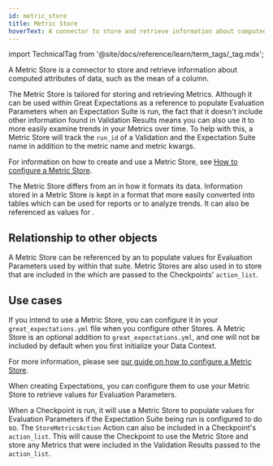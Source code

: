 ```yaml
---
id: metric_store
title: Metric Store
hoverText: A connector to store and retrieve information about computed attributes of data, such as the mean of a column.
---
```


import TechnicalTag from '@site/docs/reference/learn/term_tags/_tag.mdx';

A Metric Store is a connector to store and retrieve information about computed attributes of data, such as the mean of a column.

The Metric Store is tailored for storing and retrieving Metrics.  Although it can be used within Great Expectations as a reference to populate Evaluation Parameters when an Expectation Suite is run, the fact that it doesn't include other information found in Validation Results means you can also use it to more easily examine trends in your Metrics over time.  To help with this, a Metric Store will track the `run_id` of a Validation and the Expectation Suite name in addition to the metric name and metric kwargs.

For information on how to create and use a Metric Store, see [How to configure a Metric Store](/docs/oss/guides/setup/configuring_metadata_stores/how_to_configure_a_metricsstore).

The Metric Store differs from an <TechnicalTag relative="../" tag="evaluation_parameter_store" text="Evaluation Parameter Store" /> in how it formats its data.  Information stored in a Metric Store is kept in a format that more easily converted into tables which can be used for reports or to analyze trends.  It can also be referenced as values for <TechnicalTag relative="../" tag="evaluation_parameter" text="Evaluation Parameters" />.  

## Relationship to other objects

A Metric Store can be referenced by an <TechnicalTag relative="../" tag="expectation_suite" text="Expectation Suite" /> to populate values for Evaluation Parameters used by <TechnicalTag relative="../" tag="expectation" text="Expectations" /> within that suite.  Metric Stores are also used in <TechnicalTag relative="../" tag="checkpoint" text="Checkpoints" /> to store <TechnicalTag relative="../" tag="metric" text="Metrics" /> that are included in the <TechnicalTag relative="../" tag="validation_result" text="Validation Results" /> which are passed to the Checkpoints' `action_list`.

## Use cases

If you intend to use a Metric Store, you can configure it in your `great_expectations.yml` file when you configure other Stores.  A Metric Store is an optional addition to `great_expectations.yml`, and one will not be included by default when you first initialize your Data Context.

For more information, please see [our guide on how to configure a Metric Store](/docs/oss/guides/setup/configuring_metadata_stores/how_to_configure_a_metricsstore).

When creating Expectations, you can configure them to use your Metric Store to retrieve values for Evaluation Parameters.

When a Checkpoint is run, it will use a Metric Store to populate values for Evaluation Parameters if the Expectation Suite being run is configured to do so.  The `StoreMetricsAction` Action can also be included in a Checkpoint's `action_list`.  This will cause the Checkpoint to use the Metric Store and store any Metrics that were included in the Validation Results passed to the `action_list`.
